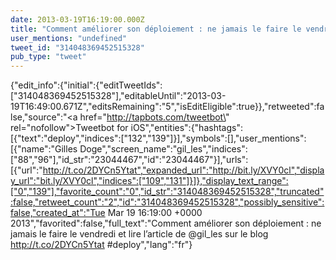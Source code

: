 ```yaml
---
date: 2013-03-19T16:19:00.000Z
title: "Comment améliorer son déploiement : ne jamais le faire le vendredi et lire l’article de <a href='http://twitter.com/gil_les'>@gil_les</a> sur le blog http://t.co/2DYCn5Ytat #deploy″"
user_mentions: "undefined"
tweet_id: "314048369452515328"
pub_type: "tweet"
---
```

{"edit_info":{"initial":{"editTweetIds":["314048369452515328"],"editableUntil":"2013-03-19T16:49:00.671Z","editsRemaining":"5","isEditEligible":true}},"retweeted":false,"source":"<a href=\"http://tapbots.com/tweetbot\" rel=\"nofollow\">Tweetbot for iOS</a>","entities":{"hashtags":[{"text":"deploy","indices":["132","139"]}],"symbols":[],"user_mentions":[{"name":"Gilles Doge","screen_name":"gil_les","indices":["88","96"],"id_str":"23044467","id":"23044467"}],"urls":[{"url":"http://t.co/2DYCn5Ytat","expanded_url":"http://bit.ly/XVY0cl","display_url":"bit.ly/XVY0cl","indices":["109","131"]}]},"display_text_range":["0","139"],"favorite_count":"0","id_str":"314048369452515328","truncated":false,"retweet_count":"2","id":"314048369452515328","possibly_sensitive":false,"created_at":"Tue Mar 19 16:19:00 +0000 2013","favorited":false,"full_text":"Comment améliorer son déploiement : ne jamais le faire le vendredi et lire l’article de @gil_les sur le blog http://t.co/2DYCn5Ytat #deploy","lang":"fr"}
